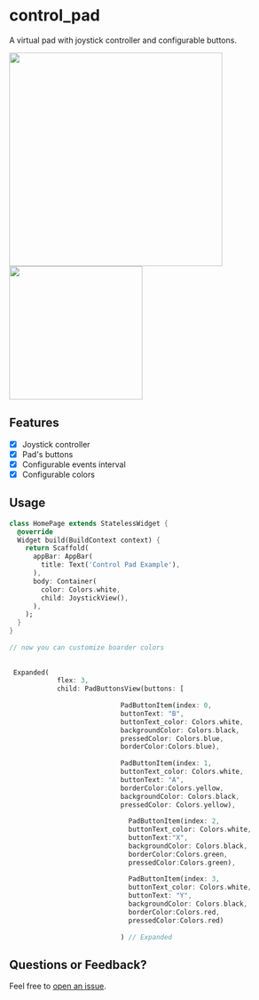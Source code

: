 # control_pad

A virtual pad with joystick controller and configurable buttons.

<img src="https://i.imgur.com/ZwfNg9W.jpg" width="384"> <img src="https://i.imgur.com/lOdTedp.png" width="240">

## Features

- [X] Joystick controller
- [X] Pad's buttons
- [X] Configurable events interval
- [X] Configurable colors

## Usage

```dart
class HomePage extends StatelessWidget {
  @override
  Widget build(BuildContext context) {
    return Scaffold(
      appBar: AppBar(
        title: Text('Control Pad Example'),
      ),
      body: Container(
        color: Colors.white,
        child: JoystickView(), 
      ),
    );
  }
}
 
// now you can customize boarder colors 
 
 
 Expanded(
            flex: 3,
            child: PadButtonsView(buttons: [
             
                            PadButtonItem(index: 0,
                            buttonText: "B",
                            buttonText_color: Colors.white,
                            backgroundColor: Colors.black,
                            pressedColor: Colors.blue,
                            borderColor:Colors.blue),
                            
                            PadButtonItem(index: 1,
                            buttonText_color: Colors.white,
                            buttonText: "A",
                            borderColor:Colors.yellow,
                            backgroundColor: Colors.black,
                            pressedColor: Colors.yellow),
                            
                              PadButtonItem(index: 2,
                              buttonText_color: Colors.white,
                              buttonText:"X",
                              backgroundColor: Colors.black,
                              borderColor:Colors.green,
                              pressedColor:Colors.green),
                              
                              PadButtonItem(index: 3,
                              buttonText_color: Colors.white,
                              buttonText: "Y",
                              backgroundColor: Colors.black,
                              borderColor:Colors.red,
                              pressedColor:Colors.red)
                              
                            ) // Expanded 

```



## Questions or Feedback?

Feel free to [open an issue](https://github.com/artrmz/flutter_control_pad/issues/new).
